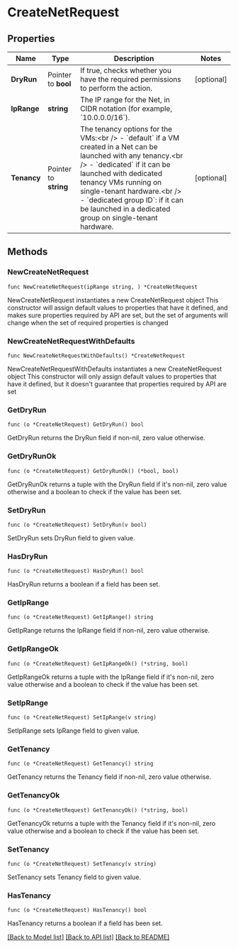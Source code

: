 # CreateNetRequest

## Properties

Name | Type | Description | Notes
------------ | ------------- | ------------- | -------------
**DryRun** | Pointer to **bool** | If true, checks whether you have the required permissions to perform the action. | [optional] 
**IpRange** | **string** | The IP range for the Net, in CIDR notation (for example, &#x60;10.0.0.0/16&#x60;). | 
**Tenancy** | Pointer to **string** | The tenancy options for the VMs:&lt;br /&gt; - &#x60;default&#x60; if a VM created in a Net can be launched with any tenancy.&lt;br /&gt; - &#x60;dedicated&#x60; if it can be launched with dedicated tenancy VMs running on single-tenant hardware.&lt;br /&gt; - &#x60;dedicated group ID&#x60;: if it can be launched in a dedicated group on single-tenant hardware. | [optional] 

## Methods

### NewCreateNetRequest

`func NewCreateNetRequest(ipRange string, ) *CreateNetRequest`

NewCreateNetRequest instantiates a new CreateNetRequest object
This constructor will assign default values to properties that have it defined,
and makes sure properties required by API are set, but the set of arguments
will change when the set of required properties is changed

### NewCreateNetRequestWithDefaults

`func NewCreateNetRequestWithDefaults() *CreateNetRequest`

NewCreateNetRequestWithDefaults instantiates a new CreateNetRequest object
This constructor will only assign default values to properties that have it defined,
but it doesn't guarantee that properties required by API are set

### GetDryRun

`func (o *CreateNetRequest) GetDryRun() bool`

GetDryRun returns the DryRun field if non-nil, zero value otherwise.

### GetDryRunOk

`func (o *CreateNetRequest) GetDryRunOk() (*bool, bool)`

GetDryRunOk returns a tuple with the DryRun field if it's non-nil, zero value otherwise
and a boolean to check if the value has been set.

### SetDryRun

`func (o *CreateNetRequest) SetDryRun(v bool)`

SetDryRun sets DryRun field to given value.

### HasDryRun

`func (o *CreateNetRequest) HasDryRun() bool`

HasDryRun returns a boolean if a field has been set.

### GetIpRange

`func (o *CreateNetRequest) GetIpRange() string`

GetIpRange returns the IpRange field if non-nil, zero value otherwise.

### GetIpRangeOk

`func (o *CreateNetRequest) GetIpRangeOk() (*string, bool)`

GetIpRangeOk returns a tuple with the IpRange field if it's non-nil, zero value otherwise
and a boolean to check if the value has been set.

### SetIpRange

`func (o *CreateNetRequest) SetIpRange(v string)`

SetIpRange sets IpRange field to given value.


### GetTenancy

`func (o *CreateNetRequest) GetTenancy() string`

GetTenancy returns the Tenancy field if non-nil, zero value otherwise.

### GetTenancyOk

`func (o *CreateNetRequest) GetTenancyOk() (*string, bool)`

GetTenancyOk returns a tuple with the Tenancy field if it's non-nil, zero value otherwise
and a boolean to check if the value has been set.

### SetTenancy

`func (o *CreateNetRequest) SetTenancy(v string)`

SetTenancy sets Tenancy field to given value.

### HasTenancy

`func (o *CreateNetRequest) HasTenancy() bool`

HasTenancy returns a boolean if a field has been set.


[[Back to Model list]](../README.md#documentation-for-models) [[Back to API list]](../README.md#documentation-for-api-endpoints) [[Back to README]](../README.md)


